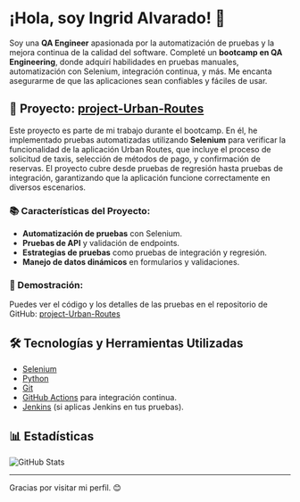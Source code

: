 # ¡Hola, soy Ingrid Alvarado! 👋

Soy una **QA Engineer** apasionada por la automatización de pruebas y la mejora continua de la calidad del software. Completé un **bootcamp en QA Engineering**, donde adquirí habilidades en pruebas manuales, automatización con Selenium, integración continua, y más. Me encanta asegurarme de que las aplicaciones sean confiables y fáciles de usar.

## 🚀 Proyecto: [project-Urban-Routes](https://github.com/ITAP94/project-Urban-Routes)

Este proyecto es parte de mi trabajo durante el bootcamp. En él, he implementado pruebas automatizadas utilizando **Selenium** para verificar la funcionalidad de la aplicación Urban Routes, que incluye el proceso de solicitud de taxis, selección de métodos de pago, y confirmación de reservas. El proyecto cubre desde pruebas de regresión hasta pruebas de integración, garantizando que la aplicación funcione correctamente en diversos escenarios.

### 📚 Características del Proyecto:
- **Automatización de pruebas** con Selenium.
- **Pruebas de API** y validación de endpoints.
- **Estrategias de pruebas** como pruebas de integración y regresión.
- **Manejo de datos dinámicos** en formularios y validaciones.

### 🌟 Demostración:

Puedes ver el código y los detalles de las pruebas en el repositorio de GitHub: [project-Urban-Routes](https://github.com/ITAP94/project-Urban-Routes)

## 🛠️ Tecnologías y Herramientas Utilizadas

- [Selenium](https://www.selenium.dev/)
- [Python](https://www.python.org/)
- [Git](https://git-scm.com/)
- [GitHub Actions](https://github.com/features/actions) para integración continua.
- [Jenkins](https://www.jenkins.io/) (si aplicas Jenkins en tus pruebas).
  
## 📊 Estadísticas

![GitHub Stats](https://github-readme-stats.vercel.app/api?username=TU_USUARIO&show_icons=true&theme=dark)

---

Gracias por visitar mi perfil. 😊

